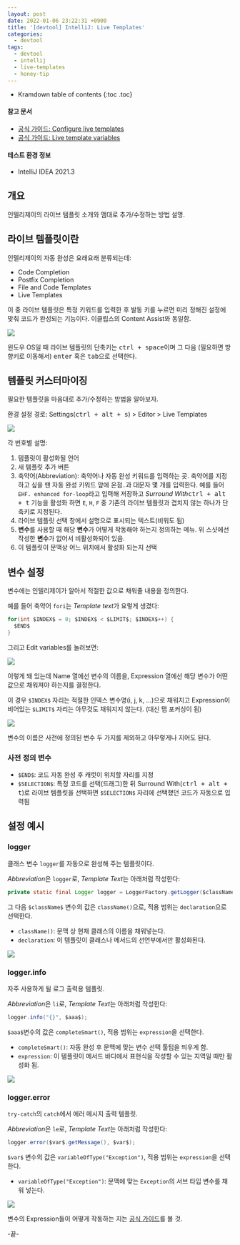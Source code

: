 ```yaml
---
layout: post
date: 2022-01-06 23:22:31 +0900
title: '[devtool] IntelliJ: Live Templates'
categories:
  - devtool
tags:
  - devtool
  - intellij
  - live-templates
  - honey-tip
---
```


* Kramdown table of contents
{:toc .toc}

#### 참고 문서

- [공식 가이드: Configure live templates](https://www.jetbrains.com/help/idea/using-live-templates.html#live_templates_configure)
- [공식 가이드: Live template variables](https://www.jetbrains.com/help/idea/template-variables.html)

#### 테스트 환경 정보

- IntelliJ IDEA 2021.3


## 개요

인텔리제이의 라이브 템플릿 소개와 맴대로 추가/수정하는 방법 설명.


## 라이브 템플릿이란

인텔리제이의 자동 완성은 요래요래 분류되는데:

- Code Completion
- Postfix Completion
- File and Code Templates
- Live Templates

이 중 라이브 템플릿은 특정 키워드를 입력한 후 발동 키를 누르면 미리 정해진 설정에 맞춰 코드가 완성되는 기능이다. 이클립스의 Content Assist와 동일함.

![](/images/intellij-live-templates-hi.gif)

윈도우 OS일 때 라이브 템플릿의 단축키는 <kbd>ctrl + space</kbd>이며 그 다음 (필요하면 방향키로 이동해서) <kbd>enter</kbd> 혹은 <kbd>tab</kbd>으로 선택한다.


## 템플릿 커스터마이징

필요한 템플릿을 마음대로 추가/수정하는 방법을 알아보자.

환경 설정 경로: Settings(<kbd>ctrl + alt + s</kbd>) > Editor > Live Templates

![](/images/intellij-settings-live-templates.png)

각 번호별 설명:

1. 템플릿이 활성화될 언어
2. 새 템플릿 추가 버튼
3. 축약어(Abbreviation): 축약어나 자동 완성 키워드를 입력하는 곳. 축약어를 지정하고 싶을 땐 자동 완성 키워드 앞에 온점`.`과 대문자 몇 개를 입력한다. 예를 들어 `EHF. enhanced for-loop`라고 입력해 저장하고 _Surround With_<kbd>ctrl + alt + t</kbd> 기능을 활성화 하면 `E`, `H`, `F` 중 기존의 라이브 템플릿과 겹치지 않는 하나가 단축키로 지정된다.
4. 라이브 템플릿 선택 창에서 설명으로 표시되는 텍스트(비워도 됨)
5. **변수**를 사용할 때 해당 **변수**가 어떻게 작동해야 하는지 정의하는 메뉴. 위 스샷에선 작성한 **변수**가 없어서 비활성화되어 있음.
6. 이 템플릿이 문맥상 어느 위치에서 활성화 되는지 선택


## 변수 설정

변수에는 인텔리제이가 알아서 적절한 값으로 채워줄 내용을 정의한다.

예를 들어 축약어 `fori`는 *Template text*가 요렇게 생겼다:

```java
for(int $INDEX$ = 0; $INDEX$ < $LIMIT$; $INDEX$++) {
  $END$
}
```

그리고 Edit variables를 눌러보면:

![](/images/intellij-settings-live-templates-edit-var.png)

이렇게 돼 있는데 Name 열에선 변수의 이름을, Expression 열에선 해당 변수가 어떤 값으로 채워져야 하는지를 결정한다.

이 경우 `$INDEX$` 자리는 적절한 인덱스 변수명(i, j, k, ...)으로 채워지고 Expression이 비어있는 `$LIMIT$` 자리는 아무것도 채워지지 않는다. (대신 탭 포커싱이 됨)

![](/images/intellij-live-templates-fori.gif)

변수의 이름은 사전에 정의된 변수 두 가지를 제외하고 아무렇게나 지어도 된다.

### 사전 정의 변수

- `$END$`: 코드 자동 완성 후 캐럿이 위치할 자리를 지정
- `$SELECTION$`: 특정 코드를 선택(드래그)한 뒤 Surround With(<kbd>ctrl + alt + t</kbd>)로 라이브 템플릿을 선택하면 `$SELECTION$` 자리에 선택했던 코드가 자동으로 입력됨


## 설정 예시

### logger

클래스 변수 `logger`를 자동으로 완성해 주는 템플릿이다.

*Abbreviation*은 `logger`로, *Template Text*는 아래처럼 작성한다:

```java
private static final Logger logger = LoggerFactory.getLogger($className$.class);
```

그 다음 `$className$` 변수의 값은 `className()`으로, 적용 범위는 `declaration`으로 선택한다.

- `className()`: 문맥 상 현재 클래스의 이름을 채워넣는다.
- `declaration`: 이 템플릿이 클래스나 메서드의 선언부에서만 활성화된다.

![](/images/intellij-live-templates-logger.gif)

### logger.info

자주 사용하게 될 로그 출력용 템플릿.

*Abbreviation*은 `li`로, *Template Text*는 아래처럼 작성한다:

```java
logger.info("{}", $aaa$);
```

`$aaa$`변수의 값은 `completeSmart()`, 적용 범위는 `expression`을 선택한다.

- `completeSmart()`: 자동 완성 후 문맥에 맞는 변수 선택 툴팁을 띄우게 함.
- `expression`: 이 템플릿이 메서드 바디에서 표현식을 작성할 수 있는 지역일 때만 활성화 됨.

![](/images/intellij-live-templates-li.gif)

### logger.error

`try-catch`의 `catch`에서 에러 메시지 출력 템플릿.

*Abbreviation*은 `le`로, *Template Text*는 아래처럼 작성한다:

```java
logger.error($var$.getMessage(), $var$);
```

`$var$` 변수의 값은 `variableOfType("Exception")`, 적용 범위는 `expression`을 선택한다.

- `variableOfType("Exception")`: 문맥에 맞는 `Exception`의 서브 타입 변수를 채워 넣는다.

![](/images/intellij-live-templates-le.gif)

변수의 Expression들이 어떻게 작동하는 지는 [공식 가이드](https://www.jetbrains.com/help/idea/template-variables.html#predefined_functions)를 볼 것.

-끝-
